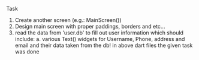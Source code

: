 Task
1. Create another screen (e.g.: MainScreen())
2. Design main screen with proper paddings, borders and etc...
3. read the data from &#39;user.db&#39; to fill out user information which should include:
a. various Text() widgets for Username, Phone, address and email and their
data taken from the db!
in above dart files the given task was done
